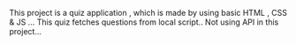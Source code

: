 This project is a quiz application , which is made by using basic HTML , CSS & JS ...
This quiz fetches questions from local script..
Not using API in this project...

